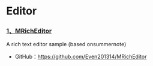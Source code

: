 # Editor
### [1、MRichEditor]
A rich text editor sample (based onsummernote)
* GitHub：https://github.com/Even201314/MRichEditor


[1、MRichEditor]:https://github.com/Even201314/MRichEditor